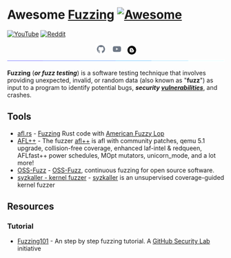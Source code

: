 # Awesome [Fuzzing](https://en.wikipedia.org/wiki/Fuzzing) [![Awesome](https://awesome.re/badge.svg)](https://awesome.re)
[![YouTube](https://img.shields.io/badge/YouTube-%23FF0000.svg?style=for-the-badge&logo=YouTube&logoColor=white)](https://youtube.com/playlist?list=PL9V4Zu3RroiV_R_JO1M6qe51oOu55RZaS&si=-vPkad3dFEA-3OxO) [![Reddit](https://img.shields.io/badge/Reddit-FF4500?style=for-the-badge&logo=reddit&logoColor=white)](https://www.reddit.com/r/fuzzing/)
<p align="center">
    <a href="https://github.com/cybersecurity-dev/"><img height="25" src="https://github.com/cybersecurity-dev/cybersecurity-dev/blob/main/assets/github.svg" alt="GitHub"></a>
    &nbsp;
    <a href="https://www.youtube.com/@CyberThreatDefence"><img height="25" src="https://github.com/cybersecurity-dev/cybersecurity-dev/blob/main/assets/youtube.svg" alt="YouTube"></a>
    &nbsp;
    <a href="https://cyberthreatdefence.com/my_awesome_lists"><img height="20" src="https://github.com/cybersecurity-dev/cybersecurity-dev/blob/main/assets/blog.svg" alt="My Awesome Lists"></a>
    <img src="https://github.com/cybersecurity-dev/cybersecurity-dev/blob/main/assets/bar.gif">
</p>

**Fuzzing** (**_or fuzz testing_**) is a software testing technique that involves providing unexpected, invalid, or random data (also known as "**fuzz**") as input to a program to identify potential bugs, **_security [vulnerabilities](https://github.com/cybersecurity-dev/awesome-vulnerability-research)_**, and crashes.

## Tools
* [afl.rs](https://github.com/rust-fuzz/afl.rs) - [Fuzzing](https://rust-fuzz.github.io/book/afl.html) Rust code with [American Fuzzy Lop](https://lcamtuf.coredump.cx/afl/)
* [AFL++](https://github.com/AFLplusplus/AFLplusplus) - The fuzzer [afl++](https://aflplus.plus/) is afl with community patches, qemu 5.1 upgrade, collision-free coverage, enhanced laf-intel & redqueen, AFLfast++ power schedules, MOpt mutators, unicorn_mode, and a lot more!
* [OSS-Fuzz](https://github.com/google/oss-fuzz) - [OSS-Fuzz](https://google.github.io/oss-fuzz/), continuous fuzzing for open source software.
* [syzkaller - kernel fuzzer](https://github.com/google/syzkaller) - [syzkaller](https://github.com/google/syzkaller/blob/master/docs/talks.md) is an unsupervised coverage-guided kernel fuzzer

## Resources

### Tutorial
* [Fuzzing101](https://github.com/antonio-morales/Fuzzing101) - An step by step fuzzing tutorial. A [GitHub Security Lab](https://securitylab.github.com/) initiative
